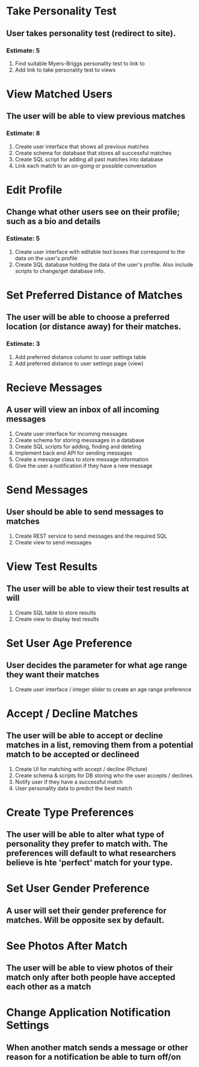 #  Take Personality Test
## User takes personality test (redirect to site).
### Estimate: 5
1. Find suitable Myers-Briggs personality test to link to
2. Add link to take personality test to views

# View Matched Users
## The user will be able to view previous matches
### Estimate: 8
1. Create user interface that shows all previous matches
2. Create schema for database that stores all successful matches
3. Create SQL script for adding all past matches into database
4. Link each match to an on-going or possible conversation

# Edit Profile
## Change what other users see on their profile; such as a bio and details
### Estimate: 5
1. Create user interface with editable text boxes that correspond to the data on the user's profile
2. Create SQL database holding the data of the user's profile. Also include scripts to change/get database info.

# Set Preferred Distance of Matches
## The user will be able to choose a preferred location (or distance away) for their matches.
### Estimate: 3
1. Add preferred distance column to user settings table
2. Add preferred distance to user settings page (view)

# Recieve Messages
## A user will view an inbox of all incoming messages
1. Create user interface for incoming messages
2. Create schema for storing messsages in a database
3. Create SQL scripts for adding, finding and deleting
4. Implement back end API for sending messages
5. Create a message class to store message information
6. Give the user a notification if they have a new message

# Send Messages
## User should be able to send messages to matches
1. Create REST service to send messages and the required SQL
2. Create view to send messages

# View Test Results
## The user will be able to view their test results at will
1. Create SQL table to store results
2. Create view to display test results

# Set User Age Preference
## User decides the parameter for what age range they want their matches
1. Create user interface / integer slider to create an age range preference

# Accept / Decline Matches
## The user will be able to accept or decline matches in a list, removing them from a potential match to be accepted or declineed
1. Create UI for matching with accept / decline (Picture)
2. Create schema & scripts for DB storing who the user accepts / declines
3. Notify user if they have a successful match
4. User personality data to predict the best match

# Create Type Preferences
## The user will be able to alter what type of personality they prefer to match with. The preferences will default to what researchers believe is hte 'perfect' match for your type.

# Set User Gender Preference
## A user will set their gender preference for matches. Will be opposite sex by default.

# See Photos After Match
## The user will be able to view photos of their match only after both people have accepted each other as a match

# Change Application Notification Settings
## When another match sends a message or other reason for a notification be able to turn off/on
